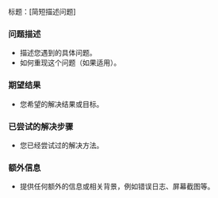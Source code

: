 标题：[简短描述问题]

### 问题描述
- 描述您遇到的具体问题。
- 如何重现这个问题（如果适用）。

### 期望结果
- 您希望的解决结果或目标。

### 已尝试的解决步骤
- 您已经尝试过的解决方法。

### 额外信息
- 提供任何额外的信息或相关背景，例如错误日志、屏幕截图等。
